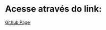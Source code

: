 # Acesse através do link:
[Github Page](https://newlomar.github.io/brainnco-bootcamp-react-desafio-1/)